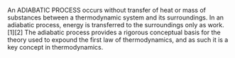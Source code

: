 An ADIABATIC PROCESS occurs without transfer of heat or mass of substances between a thermodynamic system and its surroundings. In an adiabatic process, energy is transferred to the surroundings only as work.[1][2] The adiabatic process provides a rigorous conceptual basis for the theory used to expound the first law of thermodynamics, and as such it is a key concept in thermodynamics.
